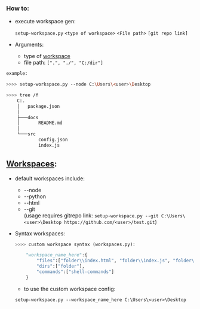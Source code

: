### How to:

-   execute workspace gen:

    `setup-workspace.py` `<type of workspace>` `<File path>` `[git repo link]`

-   Arguments:
    -   type of [workspace](https://github.com/xNaCly/setup-workspace/blob/master/src/workspaces.py)
    -   file path: `[".", "./", "C:/dir"]`

```bash
example:

>>>> setup-workspace.py --node C:\Users\<user>\Desktop

>>>> tree /f
    C:.
    │   package.json
    │
    ├───docs
    │       README.md
    │
    └───src
            config.json
            index.js
```

## [Workspaces](https://github.com/xNaCly/setup-workspace/blob/master/src/workspaces.py):

-   default workspaces include:

    -   --node
    -   --python
    -   --html
    -   --git
        <br>
        (usage requires gitrepo link: `setup-workspace.py --git C:\Users\<user>\Desktop https://github.com/<user>/test.git`)

-   Syntax workspaces:

    ```python
    >>>> custom workspace syntax (workspaces.py):

        "workspace_name_here":{
            "files":["folder\\index.html", "folder\\index.js", "folder\\style.css"],
            "dirs":["folder"],
            "commands":["shell-commands"]
        }
    ```

    -   to use the custom workspace config:

    ```
    setup-workspace.py --workspace_name_here C:\Users\<user>\Desktop
    ```
